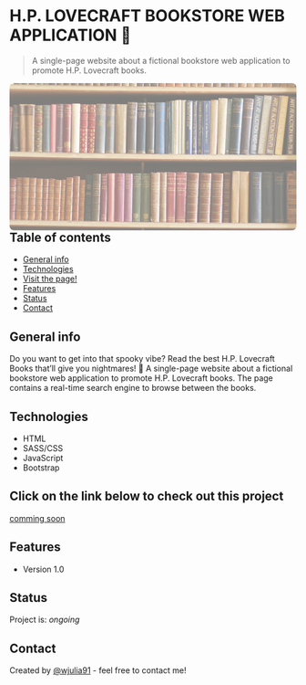 # H.P. LOVECRAFT BOOKSTORE WEB APPLICATION 📖
> A single-page website about a fictional bookstore web application to promote H.P. Lovecraft books.
<img src="/public/img/bookshelf.png" height="50%" align="left" style="border-radius: 8px; opacity: 0.5;">
 

## Table of contents
* [General info](#general-info)
* [Technologies](#technologies)
* [Visit the page!](#Click-on-the-link-below-to-check-out-this-project)
* [Features](#features)
* [Status](#status)
* [Contact](#contact)

## General info
Do you want to get into that spooky vibe? Read the best H.P. Lovecraft Books that’ll give you nightmares! 🐙 A single-page website about a fictional bookstore web application to promote H.P. Lovecraft books. The page contains a real-time search engine to browse between the books.


## Technologies
* HTML
* SASS/CSS
* JavaScript
* Bootstrap


## Click on the link below to check out this project
<a href="#">comming soon</a>

## Features
* Version 1.0

## Status
Project is: _ongoing_

## Contact
Created by [@wjulia91](https://www.linkedin.com/in/wjulia91/) - feel free to contact me!